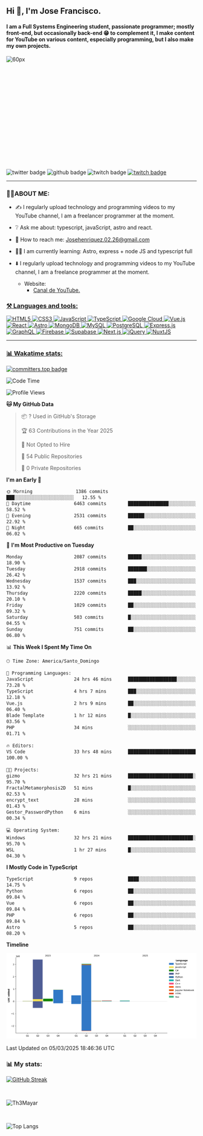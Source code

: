 ## Hi 👋, I'm Jose Francisco.

#### I am a Full Systems Engineering student, passionate programmer; mostly front-end, but occasionally back-end 😁 to complement it, I make content for YouTube on various content, especially programming, but I also make my own projects. 

<div style="width:50%;height:0;padding-bottom:56%;position:relative;">
  <img src="https://media.giphy.com/media/bAQH7WXKqtIBrPs7sR/giphy.gif" alt="60px" witdh="100px" height="80px">
 </div>
 <br>
 <div id="badges" align="left">
    <img src="https://img.shields.io/twitter/follow/G4Henriquez?color=%23298AC1&style=for-the-badge" alt="twitter badge" />
    <img src="https://img.shields.io/github/followers/Th3Mayar?style=for-the-badge" alt="github badge" />
    <img src="https://img.shields.io/twitch/status/th3mayar?color=%232A8DC6&style=for-the-badge" alt="twitch badge" />
    <a href="https://www.linkedin.com/in/jose-fhenr%C3%ADquez/"><img src="https://content.linkedin.com/content/dam/brand/site/img/logo/logo-tm.png" alt="twitch badge" witdh="60" height="28"/></a>
</div>

***

### 👨‍💻ABOUT ME:
+ ✍️ I regularly upload technology and programming videos to my YouTube channel, I am a freelancer programmer at the moment.

+ ❔ Ask me about: typescript, javaScript, astro and react.

+ 📧 How to reach me: Josehenriquez.02.26@gmail.com

+ 👨‍🎓 I am currently learning: Astro, express + node JS and typescript full

+ ⬇️ I regularly upload technology and programming videos to my YouTube channel, I am a freelance programmer at the moment.
  + Website: <ul><li><a href="https://www.youtube.com/channel/UCIK-txT4Zggh55NVEHgzaKQ">Canal de YouTube.</li></ul>

### ⚒️ Languages and tools:
<div align="left">

  ![HTML5](https://img.shields.io/badge/html5-%23E34F26.svg?style=for-the-badge&logo=html5&logoColor=white)
  ![CSS3](https://img.shields.io/badge/css3-%231572B6.svg?style=for-the-badge&logo=css3&logoColor=white)
  ![JavaScript](https://img.shields.io/badge/javascript-%23F7DF1E.svg?style=for-the-badge&logo=javascript&logoColor=black)
  ![TypeScript](https://img.shields.io/badge/typescript-%23007ACC.svg?style=for-the-badge&logo=typescript&logoColor=white)
  ![Google Cloud](https://img.shields.io/badge/Google_Cloud-%234285F4.svg?style=for-the-badge&logo=google-cloud&logoColor=white)
  ![Vue.js](https://img.shields.io/badge/vuejs-%2335495e.svg?style=for-the-badge&logo=vue.js&logoColor=%234FC08D)
  ![React](https://img.shields.io/badge/react-%2320232a.svg?style=for-the-badge&logo=react&logoColor=%2361DAFB)
  ![Astro](https://img.shields.io/badge/astro-%23FF5D01.svg?style=for-the-badge&logo=astro&logoColor=white)
  ![MongoDB](https://img.shields.io/badge/mongodb-%2347A248.svg?style=for-the-badge&logo=mongodb&logoColor=white)
  ![MySQL](https://img.shields.io/badge/mysql-%2300f.svg?style=for-the-badge&logo=mysql&logoColor=white)
  ![PostgreSQL](https://img.shields.io/badge/postgresql-%23336791.svg?style=for-the-badge&logo=postgresql&logoColor=white)
  ![Express.js](https://img.shields.io/badge/express.js-%23404d59.svg?style=for-the-badge&logo=express&logoColor=%2361DAFB)
  ![GraphQL](https://img.shields.io/badge/graphql-%23E10098.svg?style=for-the-badge&logo=graphql&logoColor=white)
  ![Firebase](https://img.shields.io/badge/firebase-%23039BE5.svg?style=for-the-badge&logo=firebase)
  ![Supabase](https://img.shields.io/badge/supabase-%23000000.svg?style=for-the-badge&logo=supabase&logoColor=3ECF8E)
  ![Next.js](https://img.shields.io/badge/next.js-%23000000.svg?style=for-the-badge&logo=next.js&logoColor=white)
  ![jQuery](https://img.shields.io/badge/jquery-%230769AD.svg?style=for-the-badge&logo=jquery&logoColor=white)
  ![NuxtJS](https://img.shields.io/badge/nuxtjs-%2300DC82.svg?style=for-the-badge&logo=nuxtdotjs&logoColor=white)
</div>

***

### 📊 Wakatime stats:
[![committers.top badge](https://user-badge.committers.top/dominican_republic/Th3Mayar.svg)](https://user-badge.committers.top/dominican_republic/Th3Mayar)
<!--START_SECTION:waka-->
![Code Time](http://img.shields.io/badge/Code%20Time-1%2C687%20hrs%2035%20mins-blue)

![Profile Views](http://img.shields.io/badge/Profile%20Views-5-blue)

**🐱 My GitHub Data** 

> 📦 ? Used in GitHub's Storage 
 > 
> 🏆 63 Contributions in the Year 2025
 > 
> 🚫 Not Opted to Hire
 > 
> 📜 54 Public Repositories 
 > 
> 🔑 0 Private Repositories 
 > 
**I'm an Early 🐤** 

```text
🌞 Morning                1386 commits        ███░░░░░░░░░░░░░░░░░░░░░░   12.55 % 
🌆 Daytime                6463 commits        ███████████████░░░░░░░░░░   58.52 % 
🌃 Evening                2531 commits        ██████░░░░░░░░░░░░░░░░░░░   22.92 % 
🌙 Night                  665 commits         ██░░░░░░░░░░░░░░░░░░░░░░░   06.02 % 
```
📅 **I'm Most Productive on Tuesday** 

```text
Monday                   2087 commits        █████░░░░░░░░░░░░░░░░░░░░   18.90 % 
Tuesday                  2918 commits        ███████░░░░░░░░░░░░░░░░░░   26.42 % 
Wednesday                1537 commits        ███░░░░░░░░░░░░░░░░░░░░░░   13.92 % 
Thursday                 2220 commits        █████░░░░░░░░░░░░░░░░░░░░   20.10 % 
Friday                   1029 commits        ██░░░░░░░░░░░░░░░░░░░░░░░   09.32 % 
Saturday                 503 commits         █░░░░░░░░░░░░░░░░░░░░░░░░   04.55 % 
Sunday                   751 commits         ██░░░░░░░░░░░░░░░░░░░░░░░   06.80 % 
```


📊 **This Week I Spent My Time On** 

```text
🕑︎ Time Zone: America/Santo_Domingo

💬 Programming Languages: 
JavaScript               24 hrs 46 mins      ██████████████████░░░░░░░   73.28 % 
TypeScript               4 hrs 7 mins        ███░░░░░░░░░░░░░░░░░░░░░░   12.18 % 
Vue.js                   2 hrs 9 mins        ██░░░░░░░░░░░░░░░░░░░░░░░   06.40 % 
Blade Template           1 hr 12 mins        █░░░░░░░░░░░░░░░░░░░░░░░░   03.56 % 
PHP                      34 mins             ░░░░░░░░░░░░░░░░░░░░░░░░░   01.71 % 

🔥 Editors: 
VS Code                  33 hrs 48 mins      █████████████████████████   100.00 % 

🐱‍💻 Projects: 
gizmo                    32 hrs 21 mins      ████████████████████████░   95.70 % 
FractalMetamorphosis2D   51 mins             █░░░░░░░░░░░░░░░░░░░░░░░░   02.53 % 
encrypt_text             28 mins             ░░░░░░░░░░░░░░░░░░░░░░░░░   01.43 % 
Gestor_PasswordPython    6 mins              ░░░░░░░░░░░░░░░░░░░░░░░░░   00.34 % 

💻 Operating System: 
Windows                  32 hrs 21 mins      ████████████████████████░   95.70 % 
WSL                      1 hr 27 mins        █░░░░░░░░░░░░░░░░░░░░░░░░   04.30 % 
```

**I Mostly Code in TypeScript** 

```text
TypeScript               9 repos             ████░░░░░░░░░░░░░░░░░░░░░   14.75 % 
Python                   6 repos             ██░░░░░░░░░░░░░░░░░░░░░░░   09.84 % 
Vue                      6 repos             ██░░░░░░░░░░░░░░░░░░░░░░░   09.84 % 
PHP                      6 repos             ██░░░░░░░░░░░░░░░░░░░░░░░   09.84 % 
Astro                    5 repos             ██░░░░░░░░░░░░░░░░░░░░░░░   08.20 % 
```



**Timeline**

![Lines of Code chart](https://raw.githubusercontent.com/Th3Mayar/Th3Mayar/main/assets/bar_graph.png)


 Last Updated on 05/03/2025 18:46:36 UTC
<!--END_SECTION:waka-->

### 📊 My stats:

[![GitHub Streak](https://streak-stats.demolab.com/?user=Th3Mayar&theme=dark)](https://git.io/streak-stats)

<br>

![Th3Mayar](https://github-readme-stats.vercel.app/api?username=th3mayar&show_icons=true&theme=dark&show=reviews,discussions_started,discussions_answered,prs_merged,prs_merged_percentage)

<br>

![Top Langs](https://github-readme-stats.vercel.app/api/top-langs/?username=Th3Mayar&layout=compact&theme=dark)
